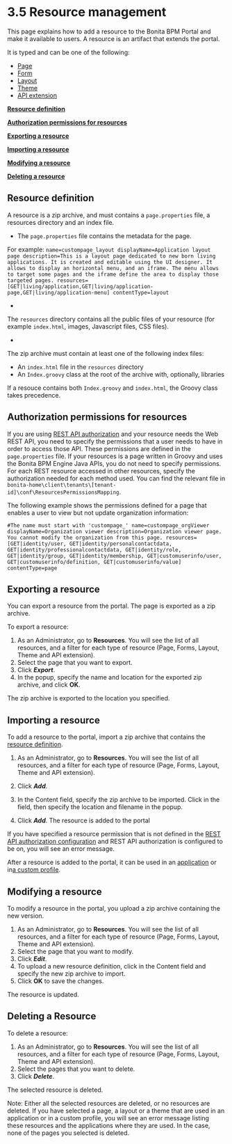 # 3.5 Resource management

This page explains how to add a resource to the Bonita BPM Portal and make it available to users. A resource is an artifact that extends the portal.

It is typed and can be one of the following: 

* [Page](/pages)
* [Form](/Forms)
* [Layout](/Layouts)
* [Theme](/theme-resources)
* [API extension](/rest-api-extensions)

**[Resource definition](#resource_definition)**

**[Authorization permissions for resources](#permissions)**

**[Exporting a resource](#export)**

**[Importing a resource](#import)**

**[Modifying a resource](#edit)**

**[Deleting a resource](#delete)**

## Resource definition


A resource is a zip archive, and must contains a `page.properties` file, a resources directory and an index file.

* The `page.properties` file contains the metadata for the page.

For example: 
`
name=custompage_layout
displayName=Application layout page
description=This is a layout page dedicated to new born living applications. It is created and editable using the UI designer. It allows to display an horizontal menu, and an iframe. The menu allows to target some pages and the iframe define the area to display those targeted pages.
resources=[GET|living/application,GET|living/application-page,GET|living/application-menu]
contentType=layout
`

* 
The `resources` directory contains all the public files of your resource (for example `index.html`, images, Javascript files, CSS files). 


* 
The zip archive must contain at least one of the following index files:
  * An `index.html` file in the `resources` directory
  * An `Index.groovy` class at the root of the archive with, optionally, libraries


If a resouce contains both `Index.groovy` and `index.html`, the Groovy class takes precedence.


## Authorization permissions for resources


If you are using [REST API authorization](/rest-api-authorization.md) and your resource needs the Web REST API, 
you need to specify the permissions that a user needs to have in order to access those API. 
These permissions are defined in the `page.properties` file. If your resources is a page written in Groovy and uses the Bonita BPM Engine Java APIs, you do not need to specify permissions.
For each REST resource accessed in other resources, specify the authorization needed for each method used. 
You can find the relevant file in `bonita-home\client\tenants\[tenant-id]\conf\ResourcesPermissionsMapping`.


The following example shows the permissions defined for a page that enables a user to view but not update organization information:

`
#The name must start with 'custompage_'
name=custompage_orgViewer
displayName=Organization viewer
description=Organization viewer page. You cannot modify the organization from this page.
resources=[GET|identity/user, GET|identity/personalcontactdata, GET|identity/professionalcontactdata, GET|identity/role, 
   GET|identity/group, GET|identity/membership, GET|customuserinfo/user, GET|customuserinfo/definition, GET|customuserinfo/value] 
contentType=page  
`



## Exporting a resource


You can export a resource from the portal. The page is exported as a zip archive.

To export a resource:


1. As an Administrator, go to **Resources**. You will see the list of all resources, and a filter for each type of resource (Page, Forms, Layout, Theme and API extension).
2. Select the page that you want to export.
3. Click **_Export_**.
4. In the popup, specify the name and location for the exported zip archive, and click **OK**.

The zip archive is exported to the location you specified.



## Importing a resource


To add a resource to the portal, import a zip archive that contains the [resource definition](#resource_definition).

1. As an Administrator, go to **Resources**. You will see the list of all resources, and a filter for each type of resource (Page, Forms, Layout, Theme and API extension).

2. Click **_Add_**.
3. In the Content field, specify the zip archive to be imported. Click in the field, then specify the location and filename in the popup.
4. Click **_Add_**. The resource is added to the portal

If you have specified a resource permission that is not defined in the [REST API authorization configuration](/rest-api-authorization.md) and REST API authorization is configured to be on, you will see an error message.


After a resource is added to the portal, it can be used in an [application](/applications.md) or in[a custom profile](#custom-profiles.md).


## Modifying a resource


To modify a resource in the portal, you upload a zip archive containing the new version.


1. As an Administrator, go to **Resources**. You will see the list of all resources, and a filter for each type of resource (Page, Forms, Layout, Theme and API extension).
2. Select the page that you want to modify.
3. Click **_Edit_**.
4. To upload a new resource definition, click in the Content field and specify the new zip archive to import.
5. Click **OK** to save the changes.

The resource is updated.


## Deleting a Resource

To delete a resource:

1. As an Administrator, go to **Resources**. You will see the list of all resources, and a filter for each type of resource (Page, Forms, Layout, Theme and API extension).
2. Select the pages that you want to delete.
3. Click **_Delete_**.

The selected resource is deleted.


Note: Either all the selected resources are deleted, or no resources are deleted.
If you have selected a page, a layout or a theme that are used in an application or in a custom profile, you will see an error message listing these resources and the applications where they are used. In the case, none of the pages you selected is deleted.